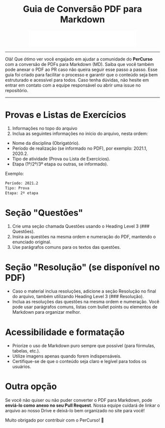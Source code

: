 <div align="center">
  <h1>Guia de Conversão PDF para Markdown</h1>
  <img src="public/PerCurso2.svg" alt="PerCurso" width="350px">
  <hr>
</div>

Olá! Que ótimo ver você engajado em ajudar a comunidade do **PerCurso** com a conversão de PDFs para Markdown (MD). Saiba que você também pode anexar o PDF ao PR caso não queira seguir esse passo a passo. Esse guia foi criado para facilitar o processo e garantir que o conteúdo seja bem estruturado e acessível para todos. Caso tenha dúvidas, não hesite em entrar em contato com a equipe responsável ou abrir uma issue no repositório.
<hr>

# Provas e Listas de Exercícios

1. Informações no topo do arquivo
2. Inclua as seguintes informações no início do arquivo, nesta ordem:
- Nome da disciplina (Obrigatório).
- Período de realização (se informado no PDF), por exemplo: 2021.1, 2020.2.
- Tipo de atividade (Prova ou Lista de Exercícios).
- Etapa (1º/2º/3º etapa ou outras, se informado).

Exemplo:
```shell
Período: 2021.2  
Tipo: Prova  
Etapa: 2º etapa
```

# Seção "Questões"

1. Crie uma seção chamada Questões usando o Heading Level 3 (### Questões).
2. Insira as questões na mesma ordem e numeração do PDF, mantendo o enunciado original.
3. Use parágrafos comuns para os textos das questões.

# Seção "Resolução" (se disponível no PDF)

- Caso o material inclua resoluções, adicione a seção Resolução no final do arquivo, também utilizando Heading Level 3 (### Resolução).
- Inclua as resoluções das questões na mesma ordem e numeração. Você pode usar parágrafos comuns, listas com bullet points ou elementos de Markdown para organizar melhor.

# Acessibilidade e formatação

- Priorize o uso de Markdown puro sempre que possível (para fórmulas, tabelas, etc.).
- Utilize imagens apenas quando forem indispensáveis.
- Certifique-se de que o conteúdo seja claro e legível para todos os usuários.

# Outra opção

Se você não quiser ou não puder converter o PDF para Markdown, pode **enviá-lo como anexo no seu Pull Request**. Nossa equipe cuidará de linkar o arquivo ao nosso Drive e deixá-lo bem organizado no site para você! 

Muito obrigado por contribuir com o PerCurso! 🚀
